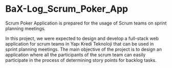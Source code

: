 # BaX-Log_Scrum_Poker_App

Scrum Poker Application is prepared for the usage of Scrum teams on sprint planning meetings.

In this project, we were expected to design and develop a full-stack web application for scrum teams in Yapı Kredi Teknoloji that can be used in sprint planning meetings. 
The main objective of the project is to design an application where all the participants of the scrum team can easily participate in the process of determining story points for backlog tasks. 
